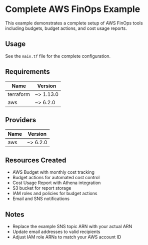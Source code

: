 # Complete AWS FinOps Example

This example demonstrates a complete setup of AWS FinOps tools including budgets, budget actions, and cost usage reports.

## Usage

See the `main.tf` file for the complete configuration.

## Requirements

| Name | Version |
|------|---------|
| terraform | ~> 1.13.0 |
| aws | ~> 6.2.0 |

## Providers

| Name | Version |
|------|---------|
| aws | ~> 6.2.0 |

## Resources Created

- AWS Budget with monthly cost tracking
- Budget actions for automated cost control
- Cost Usage Report with Athena integration
- S3 bucket for report storage
- IAM roles and policies for budget actions
- Email and SNS notifications

## Notes

- Replace the example SNS topic ARN with your actual ARN
- Update email addresses to valid recipients
- Adjust IAM role ARNs to match your AWS account ID
